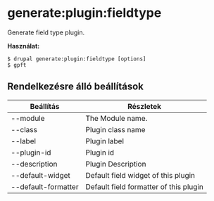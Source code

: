 # generate:plugin:fieldtype
Generate field type plugin.

**Használat:**
```
$ drupal generate:plugin:fieldtype [options]
$ gpft  
```

## Rendelkezésre álló beállítások
Beállítás | Részletek
-------|-------------
--module | The Module name.
--class | Plugin class name
--label | Plugin label
--plugin-id | Plugin id
--description | Plugin Description
--default-widget | Default field widget of this plugin
--default-formatter | Default field formatter of this plugin
